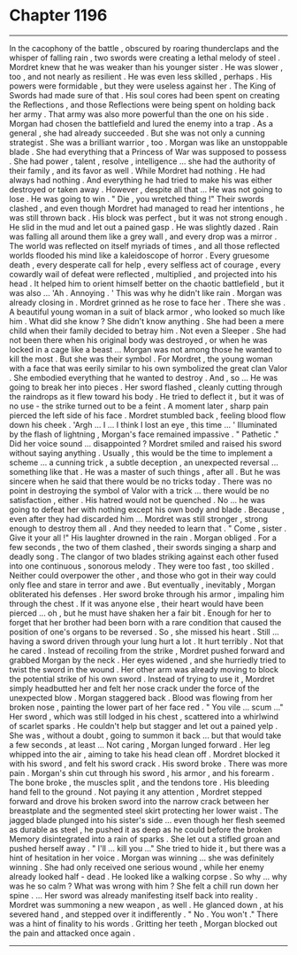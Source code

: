 
# Chapter 1196


---

In the cacophony of the battle , obscured by roaring thunderclaps and the whisper of falling rain , two swords were creating a lethal melody of steel .
Mordret knew that he was weaker than his younger sister . He was slower , too , and not nearly as resilient . He was even less skilled , perhaps . His powers were formidable , but they were useless against her . The King of Swords had made sure of that . His soul cores had been spent on creating the Reflections , and those Reflections were being spent on holding back her army .
That army was also more powerful than the one on his side . Morgan had chosen the battlefield and lured the enemy into a trap . As a general , she had already succeeded .
But she was not only a cunning strategist . She was a brilliant warrior , too . Morgan was like an unstoppable blade . She had everything that a Princess of War was supposed to possess . She had power , talent , resolve , intelligence ... she had the authority of their family , and its favor as well . While Mordret had nothing . He had always had nothing . And everything he had tried to make his was either destroyed or taken away .
However , despite all that ...
He was not going to lose .
He was going to win .
" Die , you wretched thing !"
Their swords clashed , and even though Mordret had managed to read her intentions , he was still thrown back . His block was perfect , but it was not strong enough . He slid in the mud and let out a pained gasp . He was slightly dazed .
Rain was falling all around them like a grey wall , and every drop was a mirror . The world was reflected on itself myriads of times , and all those reflected worlds flooded his mind like a kaleidoscope of horror . Every gruesome death , every desperate call for help , every selfless act of courage , every cowardly wail of defeat were reflected , multiplied , and projected into his head . It helped him to orient himself better on the chaotic battlefield , but it was also ...
'Ah . Annoying . '
This was why he didn't like rain .
Morgan was already closing in . Mordret grinned as he rose to face her .
There she was . A beautiful young woman in a suit of black armor , who looked so much like him . What did she know ? She didn't know anything . She had been a mere child when their family decided to betray him . Not even a Sleeper . She had not been there when his original body was destroyed , or when he was locked in a cage like a beast ...
Morgan was not among those he wanted to kill the most . But she was their symbol .
For Mordret , the young woman with a face that was eerily similar to his own symbolized the great clan Valor . She embodied everything that he wanted to destroy . And , so ...
He was going to break her into pieces .
Her sword flashed , cleanly cutting through the raindrops as it flew toward his body . He tried to deflect it , but it was of no use - the strike turned out to be a feint . A moment later , sharp pain pierced the left side of his face .
Mordret stumbled back , feeling blood flow down his cheek .
'Argh ... I ... I think I lost an eye , this time ... '
Illuminated by the flash of lightning , Morgan's face remained impassive .
" Pathetic ."
Did her voice sound ... disappointed ?
Mordret smiled and raised his sword without saying anything .
Usually , this would be the time to implement a scheme ... a cunning trick , a subtle deception , an unexpected reversal ... something like that . He was a master of such things , after all .
But he was sincere when he said that there would be no tricks today . There was no point in destroying the symbol of Valor with a trick ... there would be no satisfaction , either .
His hatred would not be quenched .
No ... he was going to defeat her with nothing except his own body and blade .
Because , even after they had discarded him ... Mordret was still stronger , strong enough to destroy them all .
And they needed to learn that .
" Come , sister . Give it your all !"
His laughter drowned in the rain .
Morgan obliged .
For a few seconds , the two of them clashed , their swords singing a sharp and deadly song . The clangor of two blades striking against each other fused into one continuous , sonorous melody . They were too fast , too skilled . Neither could overpower the other , and those who got in their way could only flee and stare in terror and awe .
But eventually , inevitably , Morgan obliterated his defenses .
Her sword broke through his armor , impaling him through the chest . If it was anyone else , their heart would have been pierced ... oh , but he must have shaken her a fair bit . Enough for her to forget that her brother had been born with a rare condition that caused the position of one's organs to be reversed .
So , she missed his heart .
Still ... having a sword driven through your lung hurt a lot . It hurt terribly .
Not that he cared .
Instead of recoiling from the strike , Mordret pushed forward and grabbed Morgan by the neck . Her eyes widened , and she hurriedly tried to twist the sword in the wound .
Her other arm was already moving to block the potential strike of his own sword .
Instead of trying to use it , Mordret simply headbutted her and felt her nose crack under the force of the unexpected blow .
Morgan staggered back .
Blood was flowing from her broken nose , painting the lower part of her face red .
" You vile ... scum ..."
Her sword , which was still lodged in his chest , scattered into a whirlwind of scarlet sparks . He couldn't help but stagger and let out a pained yelp .
She was , without a doubt , going to summon it back ... but that would take a few seconds , at least ...
Not caring , Morgan lunged forward . Her leg whipped into the air , aiming to take his head clean off . Mordret blocked it with his sword , and felt his sword crack .
His sword broke .
There was more pain .
Morgan's shin cut through his sword , his armor , and his forearm . The bone broke , the muscles split , and the tendons tore .
His bleeding hand fell to the ground .
Not paying it any attention , Mordret stepped forward and drove his broken sword into the narrow crack between her breastplate and the segmented steel skirt protecting her lower waist . The jagged blade plunged into his sister's side ... even though her flesh seemed as durable as steel , he pushed it as deep as he could before the broken Memory disintegrated into a rain of sparks .
She let out a stifled groan and pushed herself away .
" I'll ... kill you ..."
She tried to hide it , but there was a hint of hesitation in her voice .
Morgan was winning ... she was definitely winning . She had only received one serious wound , while her enemy already looked half - dead . He looked like a walking corpse .
So why ... why was he so calm ? What was wrong with him ?
She felt a chill run down her spine .
... Her sword was already manifesting itself back into reality .
Mordret was summoning a new weapon , as well .
He glanced down , at his severed hand , and stepped over it indifferently .
" No . You won't ."
There was a hint of finality to his words .
Gritting her teeth , Morgan blocked out the pain and attacked once again .

---

